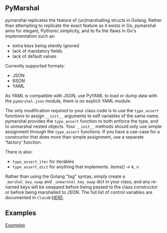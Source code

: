 ## PyMarshal

pymarshal replicates the feature of (un)marshalling structs in Golang.
Rather than attempting to replicate the exact feature as it exists in Go,
pymarshal aims for elegant, Pythonic simplicity, and to fix the flaws in
Go's implementation such as:
  - extra keys being silently ignored
  - lack of mandatory fields
  - lack of default values

Currently supported formats:
  - JSON
  - BSON
  - YAML

As YAML is compatible with JSON, use PyYAML to load or dump data
with the `pymarshal.json` module, there is no explicit YAML module.

The only modification required to your class code is to use the `type_assert`
functions to assign `__init__` arguments to self variables of the same
name.  pymarshal provides the `type_assert` function to both enforce the type,
and to unmarshal nested objects.  Your `__init__` methods should only use
simple assignment through the `type_assert` functions.  If you have a
use-case for a constructor that does more than simple assignment, use a
separate 'factory' function.

There is also:
  - `type_assert_iter` for iterables
  - `type_assert_dict` for anything that implements .items() -> k, v

Rather than using the Golang "tag" syntax, simply create a
`_marshal_key_swap` and `_unmarshal_key_swap` dict in your class,
and any re-named keys will be swapped before being passed to the
class constructor or before being marshalled to JSON.  The full list
of control variables are documented in `ClassB`
[HERE](https://github.com/j3ffhubb/pymarshal/tree/master/examples/usage_json.md).

## Examples

[Examples](https://github.com/j3ffhubb/pymarshal/tree/master/examples/)

